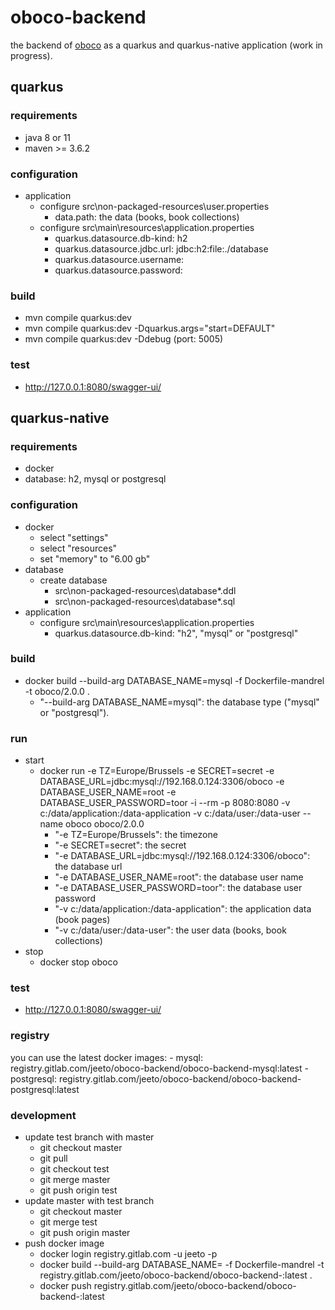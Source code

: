 # oboco-backend

the backend of [oboco](https://gitlab.com/jeeto/oboco) as a quarkus and quarkus-native application (work in progress).

## quarkus

### requirements

- java 8 or 11
- maven >= 3.6.2

### configuration

- application
	- configure src\non-packaged-resources\user.properties
		- data.path: the data (books, book collections)
	- configure src\main\resources\application.properties
		- quarkus.datasource.db-kind: h2
		- quarkus.datasource.jdbc.url: jdbc:h2:file:./database
		- quarkus.datasource.username: 
		- quarkus.datasource.password: 

### build

- mvn compile quarkus:dev
- mvn compile quarkus:dev -Dquarkus.args="start=DEFAULT"
- mvn compile quarkus:dev -Ddebug (port: 5005)

### test

- http://127.0.0.1:8080/swagger-ui/

## quarkus-native

### requirements

- docker
- database: h2, mysql or postgresql

### configuration

- docker
	- select "settings"
	- select "resources"
	- set "memory" to "6.00 gb"
- database
	- create database
		- src\non-packaged-resources\database*.ddl
		- src\non-packaged-resources\database*.sql
- application
	- configure src\main\resources\application.properties
		- quarkus.datasource.db-kind: "h2", "mysql" or "postgresql"

### build

- docker build --build-arg DATABASE_NAME=mysql -f Dockerfile-mandrel -t oboco/2.0.0 .
	- "--build-arg DATABASE_NAME=mysql": the database type ("mysql" or "postgresql").

### run

- start
	- docker run -e TZ=Europe/Brussels -e SECRET=secret -e DATABASE_URL=jdbc:mysql://192.168.0.124:3306/oboco -e DATABASE_USER_NAME=root -e DATABASE_USER_PASSWORD=toor -i --rm -p 8080:8080 -v c:/data/application:/data-application  -v c:/data/user:/data-user --name oboco oboco/2.0.0
		- "-e TZ=Europe/Brussels": the timezone
		- "-e SECRET=secret": the secret
		- "-e DATABASE_URL=jdbc:mysql://192.168.0.124:3306/oboco": the database url
		- "-e DATABASE_USER_NAME=root": the database user name
		- "-e DATABASE_USER_PASSWORD=toor": the database user password
		- "-v c:/data/application:/data-application": the application data (book pages)
		- "-v c:/data/user:/data-user": the user data (books, book collections)
- stop
	- docker stop oboco

### test

- http://127.0.0.1:8080/swagger-ui/

### registry

you can use the latest docker images:
	- mysql: registry.gitlab.com/jeeto/oboco-backend/oboco-backend-mysql:latest
	- postgresql: registry.gitlab.com/jeeto/oboco-backend/oboco-backend-postgresql:latest

### development

- update test branch with master
	- git checkout master
	- git pull
	- git checkout test
	- git merge master
	- git push origin test
- update master with test branch
	- git checkout master
	- git merge test
	- git push origin master
- push docker image
	- docker login registry.gitlab.com -u jeeto -p <token>
	- docker build --build-arg DATABASE_NAME=<database-name> -f Dockerfile-mandrel -t registry.gitlab.com/jeeto/oboco-backend/oboco-backend-<database-name>:latest .
	- docker push registry.gitlab.com/jeeto/oboco-backend/oboco-backend-<database-name>:latest